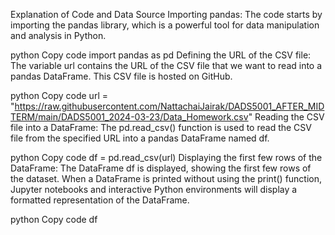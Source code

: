 Explanation of Code and Data Source
Importing pandas: The code starts by importing the pandas library, which is a powerful tool for data manipulation and analysis in Python.

python
Copy code
import pandas as pd
Defining the URL of the CSV file: The variable url contains the URL of the CSV file that we want to read into a pandas DataFrame. This CSV file is hosted on GitHub.

python
Copy code
url = "https://raw.githubusercontent.com/NattachaiJairak/DADS5001_AFTER_MIDTERM/main/DADS5001_2024-03-23/Data_Homework.csv"
Reading the CSV file into a DataFrame: The pd.read_csv() function is used to read the CSV file from the specified URL into a pandas DataFrame named df.

python
Copy code
df = pd.read_csv(url)
Displaying the first few rows of the DataFrame: The DataFrame df is displayed, showing the first few rows of the dataset. When a DataFrame is printed without using the print() function, Jupyter notebooks and interactive Python environments will display a formatted representation of the DataFrame.

python
Copy code
df
